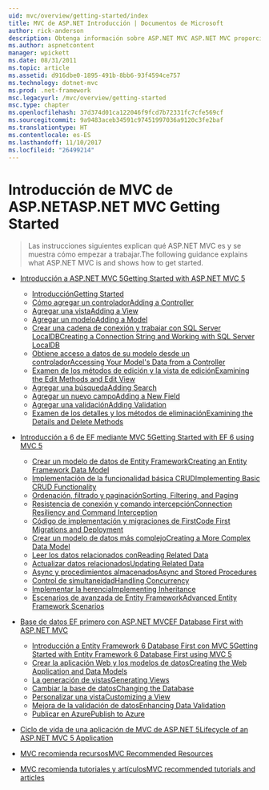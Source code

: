 ```yaml
---
uid: mvc/overview/getting-started/index
title: MVC de ASP.NET Introducción | Documentos de Microsoft
author: rick-anderson
description: Obtenga información sobre ASP.NET MVC ASP.NET MVC proporciona una manera eficaz, basada en modelos para crear sitios Web dinámicos que permite una separación clara de aspectos y ese g...
ms.author: aspnetcontent
manager: wpickett
ms.date: 08/31/2011
ms.topic: article
ms.assetid: d916dbe0-1895-491b-8bb6-93f4594ce757
ms.technology: dotnet-mvc
ms.prod: .net-framework
msc.legacyurl: /mvc/overview/getting-started
msc.type: chapter
ms.openlocfilehash: 37d374d01ca122046f9fcd7b72331fc7cfe569cf
ms.sourcegitcommit: 9a9483aceb34591c97451997036a9120c3fe2baf
ms.translationtype: HT
ms.contentlocale: es-ES
ms.lasthandoff: 11/10/2017
ms.locfileid: "26499214"
---
```

<a name="aspnet-mvc-getting-started"></a><span data-ttu-id="53fc9-103">Introducción de MVC de ASP.NET</span><span class="sxs-lookup"><span data-stu-id="53fc9-103">ASP.NET MVC Getting Started</span></span>
====================
> <span data-ttu-id="53fc9-104">Las instrucciones siguientes explican qué ASP.NET MVC es y se muestra cómo empezar a trabajar.</span><span class="sxs-lookup"><span data-stu-id="53fc9-104">The following guidance explains what ASP.NET MVC is and shows how to get started.</span></span>


- [<span data-ttu-id="53fc9-105">Introducción a ASP.NET MVC 5</span><span class="sxs-lookup"><span data-stu-id="53fc9-105">Getting Started with ASP.NET MVC 5</span></span>](introduction/index.md)

    - [<span data-ttu-id="53fc9-106">Introducción</span><span class="sxs-lookup"><span data-stu-id="53fc9-106">Getting Started</span></span>](introduction/getting-started.md)
    - [<span data-ttu-id="53fc9-107">Cómo agregar un controlador</span><span class="sxs-lookup"><span data-stu-id="53fc9-107">Adding a Controller</span></span>](introduction/adding-a-controller.md)
    - [<span data-ttu-id="53fc9-108">Agregar una vista</span><span class="sxs-lookup"><span data-stu-id="53fc9-108">Adding a View</span></span>](introduction/adding-a-view.md)
    - [<span data-ttu-id="53fc9-109">Agregar un modelo</span><span class="sxs-lookup"><span data-stu-id="53fc9-109">Adding a Model</span></span>](introduction/adding-a-model.md)
    - [<span data-ttu-id="53fc9-110">Crear una cadena de conexión y trabajar con SQL Server LocalDB</span><span class="sxs-lookup"><span data-stu-id="53fc9-110">Creating a Connection String and Working with SQL Server LocalDB</span></span>](introduction/creating-a-connection-string.md)
    - [<span data-ttu-id="53fc9-111">Obtiene acceso a datos de su modelo desde un controlador</span><span class="sxs-lookup"><span data-stu-id="53fc9-111">Accessing Your Model's Data from a Controller</span></span>](introduction/accessing-your-models-data-from-a-controller.md)
    - [<span data-ttu-id="53fc9-112">Examen de los métodos de edición y la vista de edición</span><span class="sxs-lookup"><span data-stu-id="53fc9-112">Examining the Edit Methods and Edit View</span></span>](introduction/examining-the-edit-methods-and-edit-view.md)
    - [<span data-ttu-id="53fc9-113">Agregar una búsqueda</span><span class="sxs-lookup"><span data-stu-id="53fc9-113">Adding Search</span></span>](introduction/adding-search.md)
    - [<span data-ttu-id="53fc9-114">Agregar un nuevo campo</span><span class="sxs-lookup"><span data-stu-id="53fc9-114">Adding a New Field</span></span>](introduction/adding-a-new-field.md)
    - [<span data-ttu-id="53fc9-115">Agregar una validación</span><span class="sxs-lookup"><span data-stu-id="53fc9-115">Adding Validation</span></span>](introduction/adding-validation.md)
    - [<span data-ttu-id="53fc9-116">Examen de los detalles y los métodos de eliminación</span><span class="sxs-lookup"><span data-stu-id="53fc9-116">Examining the Details and Delete Methods</span></span>](introduction/examining-the-details-and-delete-methods.md)
- [<span data-ttu-id="53fc9-117">Introducción a 6 de EF mediante MVC 5</span><span class="sxs-lookup"><span data-stu-id="53fc9-117">Getting Started with EF 6 using MVC 5</span></span>](getting-started-with-ef-using-mvc/index.md)

    - [<span data-ttu-id="53fc9-118">Crear un modelo de datos de Entity Framework</span><span class="sxs-lookup"><span data-stu-id="53fc9-118">Creating an Entity Framework Data Model</span></span>](getting-started-with-ef-using-mvc/creating-an-entity-framework-data-model-for-an-asp-net-mvc-application.md)
    - [<span data-ttu-id="53fc9-119">Implementación de la funcionalidad básica CRUD</span><span class="sxs-lookup"><span data-stu-id="53fc9-119">Implementing Basic CRUD Functionality</span></span>](getting-started-with-ef-using-mvc/implementing-basic-crud-functionality-with-the-entity-framework-in-asp-net-mvc-application.md)
    - [<span data-ttu-id="53fc9-120">Ordenación, filtrado y paginación</span><span class="sxs-lookup"><span data-stu-id="53fc9-120">Sorting, Filtering, and Paging</span></span>](getting-started-with-ef-using-mvc/sorting-filtering-and-paging-with-the-entity-framework-in-an-asp-net-mvc-application.md)
    - [<span data-ttu-id="53fc9-121">Resistencia de conexión y comando intercepción</span><span class="sxs-lookup"><span data-stu-id="53fc9-121">Connection Resiliency and Command Interception</span></span>](getting-started-with-ef-using-mvc/connection-resiliency-and-command-interception-with-the-entity-framework-in-an-asp-net-mvc-application.md)
    - [<span data-ttu-id="53fc9-122">Código de implementación y migraciones de First</span><span class="sxs-lookup"><span data-stu-id="53fc9-122">Code First Migrations and Deployment</span></span>](getting-started-with-ef-using-mvc/migrations-and-deployment-with-the-entity-framework-in-an-asp-net-mvc-application.md)
    - [<span data-ttu-id="53fc9-123">Crear un modelo de datos más complejo</span><span class="sxs-lookup"><span data-stu-id="53fc9-123">Creating a More Complex Data Model</span></span>](getting-started-with-ef-using-mvc/creating-a-more-complex-data-model-for-an-asp-net-mvc-application.md)
    - [<span data-ttu-id="53fc9-124">Leer los datos relacionados con</span><span class="sxs-lookup"><span data-stu-id="53fc9-124">Reading Related Data</span></span>](getting-started-with-ef-using-mvc/reading-related-data-with-the-entity-framework-in-an-asp-net-mvc-application.md)
    - [<span data-ttu-id="53fc9-125">Actualizar datos relacionados</span><span class="sxs-lookup"><span data-stu-id="53fc9-125">Updating Related Data</span></span>](getting-started-with-ef-using-mvc/updating-related-data-with-the-entity-framework-in-an-asp-net-mvc-application.md)
    - [<span data-ttu-id="53fc9-126">Async y procedimientos almacenados</span><span class="sxs-lookup"><span data-stu-id="53fc9-126">Async and Stored Procedures</span></span>](getting-started-with-ef-using-mvc/async-and-stored-procedures-with-the-entity-framework-in-an-asp-net-mvc-application.md)
    - [<span data-ttu-id="53fc9-127">Control de simultaneidad</span><span class="sxs-lookup"><span data-stu-id="53fc9-127">Handling Concurrency</span></span>](getting-started-with-ef-using-mvc/handling-concurrency-with-the-entity-framework-in-an-asp-net-mvc-application.md)
    - [<span data-ttu-id="53fc9-128">Implementar la herencia</span><span class="sxs-lookup"><span data-stu-id="53fc9-128">Implementing Inheritance</span></span>](getting-started-with-ef-using-mvc/implementing-inheritance-with-the-entity-framework-in-an-asp-net-mvc-application.md)
    - [<span data-ttu-id="53fc9-129">Escenarios de avanzada de Entity Framework</span><span class="sxs-lookup"><span data-stu-id="53fc9-129">Advanced Entity Framework Scenarios</span></span>](getting-started-with-ef-using-mvc/advanced-entity-framework-scenarios-for-an-mvc-web-application.md)
- [<span data-ttu-id="53fc9-130">Base de datos EF primero con ASP.NET MVC</span><span class="sxs-lookup"><span data-stu-id="53fc9-130">EF Database First with ASP.NET MVC</span></span>](database-first-development/index.md)

    - [<span data-ttu-id="53fc9-131">Introducción a Entity Framework 6 Database First con MVC 5</span><span class="sxs-lookup"><span data-stu-id="53fc9-131">Getting Started with Entity Framework 6 Database First using MVC 5</span></span>](database-first-development/setting-up-database.md)
    - [<span data-ttu-id="53fc9-132">Crear la aplicación Web y los modelos de datos</span><span class="sxs-lookup"><span data-stu-id="53fc9-132">Creating the Web Application and Data Models</span></span>](database-first-development/creating-the-web-application.md)
    - [<span data-ttu-id="53fc9-133">La generación de vistas</span><span class="sxs-lookup"><span data-stu-id="53fc9-133">Generating Views</span></span>](database-first-development/generating-views.md)
    - [<span data-ttu-id="53fc9-134">Cambiar la base de datos</span><span class="sxs-lookup"><span data-stu-id="53fc9-134">Changing the Database</span></span>](database-first-development/changing-the-database.md)
    - [<span data-ttu-id="53fc9-135">Personalizar una vista</span><span class="sxs-lookup"><span data-stu-id="53fc9-135">Customizing a View</span></span>](database-first-development/customizing-a-view.md)
    - [<span data-ttu-id="53fc9-136">Mejora de la validación de datos</span><span class="sxs-lookup"><span data-stu-id="53fc9-136">Enhancing Data Validation</span></span>](database-first-development/enhancing-data-validation.md)
    - [<span data-ttu-id="53fc9-137">Publicar en Azure</span><span class="sxs-lookup"><span data-stu-id="53fc9-137">Publish to Azure</span></span>](database-first-development/publish-to-azure.md)
- [<span data-ttu-id="53fc9-138">Ciclo de vida de una aplicación de MVC de ASP.NET 5</span><span class="sxs-lookup"><span data-stu-id="53fc9-138">Lifecycle of an ASP.NET MVC 5 Application</span></span>](lifecycle-of-an-aspnet-mvc-5-application.md)
- [<span data-ttu-id="53fc9-139">MVC recomienda recursos</span><span class="sxs-lookup"><span data-stu-id="53fc9-139">MVC Recommended Resources</span></span>](recommended-resources-for-mvc.md)
- [<span data-ttu-id="53fc9-140">MVC recomienda tutoriales y artículos</span><span class="sxs-lookup"><span data-stu-id="53fc9-140">MVC recommended tutorials and articles</span></span>](mvc-learning-sequence.md)
